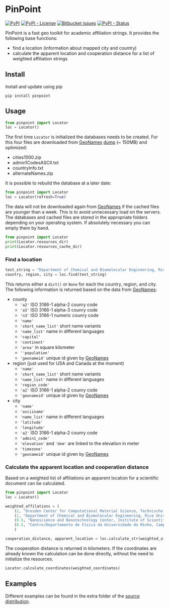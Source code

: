 # PinPoint

[![PyPI](https://img.shields.io/pypi/v/pinpoint.svg)](https://pypi.org/project/PinPoint/)
[![PyPI - License](https://img.shields.io/pypi/l/pinpoint.svg)](https://bitbucket.org/nathan-diodan/pinpoint/src/master/LICENSE.txt)
[![Bitbucket issues](https://img.shields.io/bitbucket/issues/nathan-diodan/pinpoint.svg)](https://bitbucket.org/nathan-diodan/pinpoint/issues?status=new&status=open)
[![PyPI - Status](https://img.shields.io/pypi/status/pinpoint.svg)](https://pypi.org/project/PinPoint/)


PinPoint is a fast geo toolkit for academic affiliation strings.
It provides the following base functions:

* find a location (information about mapped city and country)
* calculate the apparent location and cooperation distance for a list of weighted affiliation strings

## Install
Install and update using pip

```
pip install pinpoint
```

## Usage

```python
from pinpoint import Locator
loc = Locator()
```

The first time ```Locator``` is initialized the databases needs to be created.
For this four files are downloaded from [GeoNames](http://www.geonames.org) [dump](http://download.geonames.org/export/dump/) (~ 150MB) and optimized:

* cities1000.zip
* admin1CodesASCII.txt
* countryInfo.txt
* alternateNames.zip

It is possible to rebuild the database at a later date:
```python
from pinpoint import Locator
loc = Locator(refresh=True)
```
The data will not be downloaded again from [GeoNames](http://www.geonames.org) if the cached files are younger than a week.
This is to avoid unnecessary load on the servers.
The databases and cached files are stored in the appropriate folders depending on your operating system.
If absolutely necessary you can empty them by hand.

```python
from pinpoint import Locator
print(Locator.resources_dir)
print(Locator.resources_cache_dir)
```

### Find a location

```python
test_string = "Department of Chemical and Biomolecular Engineering, Rice University, Houston, TX, United States"
country, region, city = loc.find(test_string)
```

This returns either a `dict()` or `None` for each the country, region, and city.
The following information is returned based on the data from [GeoNames](http://www.geonames.org):

* county
  * `'a2'` ISO 3166-1 alpha-2 counry code
  * `'a3'` ISO 3166-1 alpha-3 counry code
  * `'n3'` ISO 3166-1 numeric counry code
  * `'name'`
  * `'short_name_list'` short name variants
  * `'name_list'` name in different languages
  * `'capital'`
  * `'continent'`
  * `'area'` in square kilometer
  * `''population'`
  * `'geonameid'` unique id given by [GeoNames](http://www.geonames.org)
* region (just used for USA and Canada at the moment)
  * `'name'`
  * `'short_name_list'` short name variants
  * `'name_list'` name in different languages
  * `'region_code'`
  * `'a2'` ISO 3166-1 alpha-2 counry code
  * `'geonameid'` unique id given by [GeoNames](http://www.geonames.org)
* city
  * `'name'`
  * `'asciiname'`
  * `'name_list'` name in different languages
  * `'latitude'`
  * `'longitude'`
  * `'a2'` ISO 3166-1 alpha-2 counry code
  * `'admin1_code'`
  * `'elevation'` and `'dem'` are linked to the elevation in meter
  * `'timezone'`
  * `'geonameid'` unique id given by [GeoNames](http://www.geonames.org)

### Calculate the apparent location and cooperation distance

Based on a weighted list of affiliations an apparent location for a scientific document can be calculated.

```python
from pinpoint import Locator
loc = Locator()

weighted_affilations = (
    (2, "Dresden Center for Computational Material Science, Technische Universität Dresden, Dresden, Germany"),
    (1, "Department of Chemical and Biomolecular Engineering, Rice University, Houston, TX, United States"),
    (0.5, "Nanoscience and Nanotechnology Center, Institute of Scientific and Industrial Research (ISIR), Osaka University, 8-1 Mihogaoka, Ibaraki, Osaka, Japan"),
    (0.5, "Centro/Departamento de Física da Universidade do Minho, Campus de Gualtar, 4710-057 Braga, Portugal"),
    )

cooperation_distance, apparent_location = loc.calculate_str(weighted_affilations)
```

The cooperation distance is returned in kilometers.
If the coordinates are already known the calculation can be done directly, without the need to initialize the resources.

```python
Locator.calculate_coordinates(weighted_coordinates)
```

## Examples

Different examples can be found in the extra folder of the [source distribution](https://bitbucket.org/nathan-diodan/pinpoint/src/master/extras/README.md).

